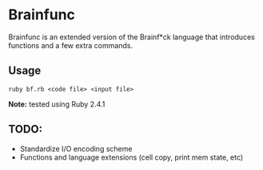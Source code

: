 # Brainfunc
Brainfunc is an extended version of the Brainf*ck language that introduces functions and a few extra commands.

## Usage
```
ruby bf.rb <code file> <input file>
```
**Note:** tested using Ruby 2.4.1

## TODO:
- Standardize I/O encoding scheme
- Functions and language extensions (cell copy, print mem state, etc)
